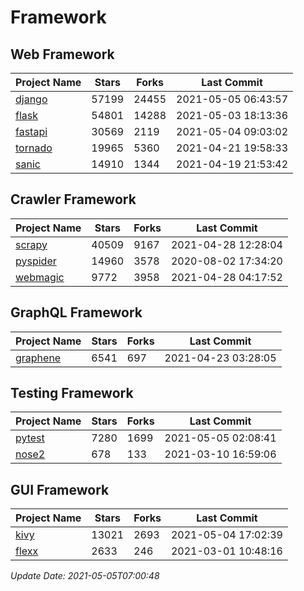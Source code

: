 # Framework

## Web Framework
| Project Name | Stars | Forks | Last Commit |
| ------------ | ----- | ----- | ----------- |
| [django](https://github.com/django/django) | 57199 | 24455 | 2021-05-05 06:43:57 |
| [flask](https://github.com/pallets/flask) | 54801 | 14288 | 2021-05-03 18:13:36 |
| [fastapi](https://github.com/tiangolo/fastapi) | 30569 | 2119 | 2021-05-04 09:03:02 |
| [tornado](https://github.com/tornadoweb/tornado) | 19965 | 5360 | 2021-04-21 19:58:33 |
| [sanic](https://github.com/sanic-org/sanic) | 14910 | 1344 | 2021-04-19 21:53:42 |

## Crawler Framework
| Project Name | Stars | Forks | Last Commit |
| ------------ | ----- | ----- | ----------- |
| [scrapy](https://github.com/scrapy/scrapy) | 40509 | 9167 | 2021-04-28 12:28:04 |
| [pyspider](https://github.com/binux/pyspider) | 14960 | 3578 | 2020-08-02 17:34:20 |
| [webmagic](https://github.com/code4craft/webmagic) | 9772 | 3958 | 2021-04-28 04:17:52 |

## GraphQL Framework
| Project Name | Stars | Forks | Last Commit |
| ------------ | ----- | ----- | ----------- |
| [graphene](https://github.com/graphql-python/graphene) | 6541 | 697 | 2021-04-23 03:28:05 |

## Testing Framework
| Project Name | Stars | Forks | Last Commit |
| ------------ | ----- | ----- | ----------- |
| [pytest](https://github.com/pytest-dev/pytest) | 7280 | 1699 | 2021-05-05 02:08:41 |
| [nose2](https://github.com/nose-devs/nose2) | 678 | 133 | 2021-03-10 16:59:06 |

## GUI Framework
| Project Name | Stars | Forks | Last Commit |
| ------------ | ----- | ----- | ----------- |
| [kivy](https://github.com/kivy/kivy) | 13021 | 2693 | 2021-05-04 17:02:39 |
| [flexx](https://github.com/flexxui/flexx) | 2633 | 246 | 2021-03-01 10:48:16 |

*Update Date: 2021-05-05T07:00:48*